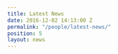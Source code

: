 ```yaml
---
title: Latest News
date: 2016-12-02 14:13:00 Z
permalink: "/people/latest-news/"
position: 5
layout: news
---
```


